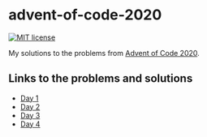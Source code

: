 # advent-of-code-2020

[![MIT license](https://img.shields.io/badge/license-MIT-blue.svg)](LICENSE)

My solutions to the problems from [Advent of Code
2020](https://adventofcode.com/2020).

## Links to the problems and solutions

- [Day 1](src/Day1)
- [Day 2](src/Day2)
- [Day 3](src/Day3)
- [Day 4](src/Day4)
